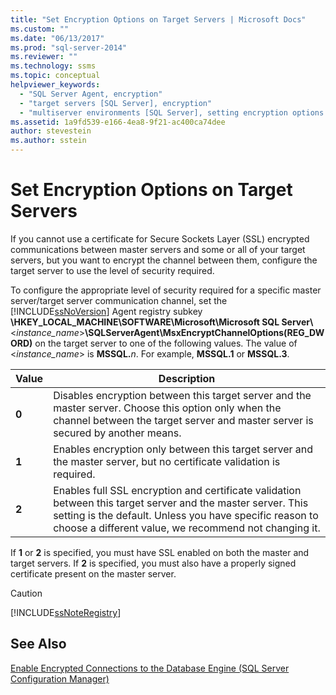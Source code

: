 ```yaml
---
title: "Set Encryption Options on Target Servers | Microsoft Docs"
ms.custom: ""
ms.date: "06/13/2017"
ms.prod: "sql-server-2014"
ms.reviewer: ""
ms.technology: ssms
ms.topic: conceptual
helpviewer_keywords: 
  - "SQL Server Agent, encryption"
  - "target servers [SQL Server], encryption"
  - "multiserver environments [SQL Server], setting encryption options on target servers"
ms.assetid: 1a9fd539-e166-4ea8-9f21-ac400ca74dee
author: stevestein
ms.author: sstein
---
```

# Set Encryption Options on Target Servers
  If you cannot use a certificate for Secure Sockets Layer (SSL) encrypted communications between master servers and some or all of your target servers, but you want to encrypt the channel between them, configure the target server to use the level of security required.  
  
 To configure the appropriate level of security required for a specific master server/target server communication channel, set the [!INCLUDE[ssNoVersion](../../includes/ssnoversion-md.md)] Agent registry subkey **\HKEY_LOCAL_MACHINE\SOFTWARE\Microsoft\Microsoft SQL Server\\**\<*instance_name*>**\SQLServerAgent\MsxEncryptChannelOptions(REG_DWORD)** on the target server to one of the following values. The value of \<*instance_name*> is **MSSQL.**_n_. For example, **MSSQL.1** or **MSSQL.3**.  
  
|Value|Description|  
|-----------|-----------------|  
|**0**|Disables encryption between this target server and the master server. Choose this option only when the channel between the target server and master server is secured by another means.|  
|**1**|Enables encryption only between this target server and the master server, but no certificate validation is required.|  
|**2**|Enables full SSL encryption and certificate validation between this target server and the master server. This setting is the default. Unless you have specific reason to choose a different value, we recommend not changing it.|  
  
 If **1** or **2** is specified, you must have SSL enabled on both the master and target servers. If **2** is specified, you must also have a properly signed certificate present on the master server.  
  
> [!CAUTION]  
>  [!INCLUDE[ssNoteRegistry](../../includes/ssnoteregistry-md.md)]  
  
## See Also  
 [Enable Encrypted Connections to the Database Engine &#40;SQL Server Configuration Manager&#41;](../../database-engine/configure-windows/enable-encrypted-connections-to-the-database-engine.md)  
  
  
